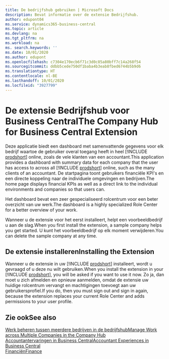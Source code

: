 ```yaml
---
title: De bedrijfshub gebruiken | Microsoft Docs
description: Bevat informatie over de extensie Bedrijfshub.
author: edupont04
ms.service: dynamics365-business-central
ms.topic: article
ms.devlang: na
ms.tgt_pltfrm: na
ms.workload: na
ms. search.keywords: ''
ms.date: 10/01/2020
ms.author: edupont
ms.openlocfilehash: c7304e170ecb6f71c3d0c85a80bff7c14a268f54
ms.sourcegitcommit: ddbb5cede750df1baba4b3eab8fbed6744b5b9d6
ms.translationtype: HT
ms.contentlocale: nl-BE
ms.lasthandoff: 10/01/2020
ms.locfileid: "3927799"
---
```

# <a name="the-company-hub-for-business-central-extension"></a><span data-ttu-id="a1cf2-103">De extensie Bedrijfshub voor Business Central</span><span class="sxs-lookup"><span data-stu-id="a1cf2-103">The Company Hub for Business Central Extension</span></span>

<span data-ttu-id="a1cf2-104">Deze applicatie biedt een dashboard met samenvattende gegevens voor elk bedrijf waartoe de gebruiker overal toegang heeft in heel [!INCLUDE [prodshort](includes/prodshort.md)] online, zoals de vele klanten van een accountant.</span><span class="sxs-lookup"><span data-stu-id="a1cf2-104">This application provides a dashboard with summary data for each company that the user has access to across all [!INCLUDE [prodshort](includes/prodshort.md)] online, such as the many clients of an accountant.</span></span> <span data-ttu-id="a1cf2-105">De startpagina toont gebruikers financiële KPI's en een directe koppeling naar de individuele omgevingen en bedrijven.</span><span class="sxs-lookup"><span data-stu-id="a1cf2-105">The home page displays financial KPIs as well as a direct link to the individual environments and companies so that users can.</span></span>

<span data-ttu-id="a1cf2-106">Het dashboard bevat een zeer gespecialiseerd rolcentrum voor een beter overzicht van uw werk.</span><span class="sxs-lookup"><span data-stu-id="a1cf2-106">The dashboard is a highly specialized Role Center for a better overview of your work.</span></span>

<span data-ttu-id="a1cf2-107">Wanneer u de extensie voor het eerst installeert, helpt een voorbeeldbedrijf u aan de slag.</span><span class="sxs-lookup"><span data-stu-id="a1cf2-107">When you first install the extension, a sample company helps you get started.</span></span> <span data-ttu-id="a1cf2-108">U kunt het voorbeeldbedrijf op elk moment verwijderen.</span><span class="sxs-lookup"><span data-stu-id="a1cf2-108">You can delete the sample company at any time.</span></span>

## <a name="installing-the-extension"></a><span data-ttu-id="a1cf2-109">De extensie installeren</span><span class="sxs-lookup"><span data-stu-id="a1cf2-109">Installing the Extension</span></span>

<span data-ttu-id="a1cf2-110">Wanneer u de extensie in uw [!INCLUDE [prodshort](includes/prodshort.md)] installeert, wordt u gevraagd of u deze nu wilt gebruiken.</span><span class="sxs-lookup"><span data-stu-id="a1cf2-110">When you install the extension in your [!INCLUDE [prodshort](includes/prodshort.md)], you will be asked if you want to use it now.</span></span> <span data-ttu-id="a1cf2-111">Zo ja, dan moet u zich afmelden en opnieuw aanmelden, omdat de extensie uw huidige rolcentrum vervangt en machtigingen toevoegt aan uw gebruikersprofiel.</span><span class="sxs-lookup"><span data-stu-id="a1cf2-111">If you do, then you must sign out and sign in again, because the extension replaces your current Role Center and adds permissions to your user profile.</span></span>

## <a name="see-also"></a><span data-ttu-id="a1cf2-112">Zie ook</span><span class="sxs-lookup"><span data-stu-id="a1cf2-112">See also</span></span>

[<span data-ttu-id="a1cf2-113">Werk beheren tussen meerdere bedrijven in de bedrijfshub</span><span class="sxs-lookup"><span data-stu-id="a1cf2-113">Manage Work across Multiple Companies in the Company Hub</span></span>](company-hub.md)  
[<span data-ttu-id="a1cf2-114">Accountantervaringen in Business Central</span><span class="sxs-lookup"><span data-stu-id="a1cf2-114">Accountant Experiences in Business Central </span></span>](finance-accounting.md)  
[<span data-ttu-id="a1cf2-115">Financiën</span><span class="sxs-lookup"><span data-stu-id="a1cf2-115">Finance</span></span>](finance.md)  
